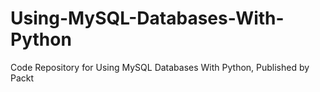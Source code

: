 # Using-MySQL-Databases-With-Python
Code Repository for Using MySQL Databases With Python, Published by Packt
